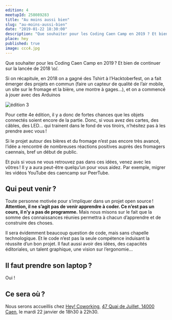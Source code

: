 ```yaml
---
edition: 4
meetupId: 258089283
title: "Au moins aussi bien"
slug: "au-moins-aussi-bien" 
date: "2019-01-22 18:30:00"
description: "Que souhaiter pour les Coding Caen Camp en 2019 ? Et bien de continuer sur la lancée de 2018."
place: hey
published: true
image: ccc4.jpg
---
```


Que souhaiter pour les Coding Caen Camp en 2019 ? Et bien de continuer sur la lancée de 2018 \o/.

Si on récapitule, en 2018 on a gagné des Tshirt à l’Hacktoberfest, on a fait émerger des projets en commun (faire un capteur de qualité de l’air mobile, un site sur le fromage et la bière, une montre à gages...), et on a commencé à jouer avec des Arduinos

![édition 3](/ccc/arduino.gif)

Pour cette 4e édition, il y a donc de fortes chances que les objets connectés soient encore de la partie. Donc, si vous avez des cartes, des câbles, des LED... qui trainent dans le fond de vos tiroirs, n’hésitez pas à les prendre avec vous !

Si le projet autour des bières et du fromage n’est pas encore très avancé, l’idée a rencontré de nombreuses réactions positives auprès des fromagers caennais, bref un début de public.

Et puis si vous ne vous retrouvez pas dans ces idées, venez avec les vôtres ! Il y a aura peut-être quelqu’un pour vous aidez. Par exemple, migrer les vidéos YouTube des caencamp sur PeerTube.

## Qui peut venir ?

Toute personne motivée pour s’impliquer dans un projet open source ! **Attention, il ne s’agit pas de venir apprendre à coder. Ce n’est pas un cours, il n’y a pas de programme.** Mais nous misons sur le fait que la somme des connaissances réunies permettra à chacun d’apprendre et de construire des choses.   

Il sera évidemment beaucoup question de code, mais sans chapelle technologique. Et le code n’est pas la seule compétence induisant la réussite d’un bon projet. Il faut aussi avoir des idées, des capacités éditoriales, un talent graphique, une vision sur l’ergonomie...

## Il faut prendre son laptop ?

Oui !

## Ce sera où ?

Nous serons accueillis chez [Hey! Coworking](https://www.hey-coworking.com/), [47 Quai de Juillet, 14000 Caen](https://www.google.fr/maps/place/HEY+!+Coworking/@49.1790401,-0.3522317,15z/data=!4m2!3m1!1s0x0:0x424ace3e48cd2332?sa=X&ved=2ahUKEwjugr707d_dAhURJhoKHQdbANoQ_BIwDnoECAoQCw), le mardi 22 janvier de 18h30 à 22h30.
